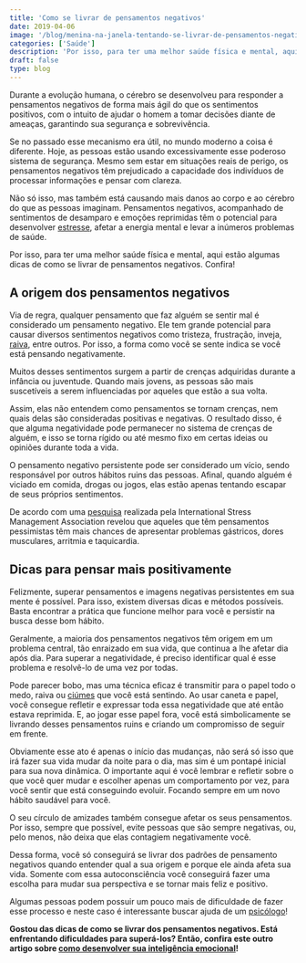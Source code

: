 ```yaml
---
title: 'Como se livrar de pensamentos negativos'
date: 2019-04-06
image: '/blog/menina-na-janela-tentando-se-livrar-de-pensamentos-negativos.jpg'
categories: ['Saúde']
description: 'Por isso, para ter uma melhor saúde física e mental, aqui estão algumas dicas de como se livrar de pensamentos negativos. Confira!'
draft: false
type: blog
---
```


Durante a evolução humana, o cérebro se desenvolveu para responder a pensamentos negativos de forma mais ágil do que os sentimentos positivos, com o intuito de ajudar o homem a tomar decisões diante de ameaças, garantindo sua segurança e sobrevivência.

Se no passado esse mecanismo era útil, no mundo moderno a coisa é diferente. Hoje, as pessoas estão usando excessivamente esse poderoso sistema de segurança. Mesmo sem estar em situações reais de perigo, os pensamentos negativos têm prejudicado a capacidade dos indivíduos de processar informações e pensar com clareza.

Não só isso, mas também está causando mais danos ao corpo e ao cérebro do que as pessoas imaginam. Pensamentos negativos, acompanhado de sentimentos de desamparo e emoções reprimidas têm o potencial para desenvolver [estresse](/5-maneiras-de-se-controlar-o-estresse/), afetar a energia mental e levar a inúmeros problemas de saúde.

Por isso, para ter uma melhor saúde física e mental, aqui estão algumas dicas de como se livrar de pensamentos negativos. Confira!

## A origem dos pensamentos negativos

Via de regra, qualquer pensamento que faz alguém se sentir mal é considerado um pensamento negativo. Ele tem grande potencial para causar diversos sentimentos negativos como tristeza, frustração, inveja, [raiva](/como-controlar-a-raiva/), entre outros. Por isso, a forma como você se sente indica se você está pensando negativamente.

Muitos desses sentimentos surgem a partir de crenças adquiridas durante a infância ou juventude. Quando mais jovens, as pessoas são mais suscetíveis a serem influenciadas por aqueles que estão a sua volta.

Assim, elas não entendem como pensamentos se tornam crenças, nem quais delas são consideradas positivas e negativas. O resultado disso, é que alguma negatividade pode permanecer no sistema de crenças de alguém, e isso se torna rígido ou até mesmo fixo em certas ideias ou opiniões durante toda a vida.

O pensamento negativo persistente pode ser considerado um vício, sendo responsável por outros hábitos ruins das pessoas. Afinal, quando alguém é viciado em comida, drogas ou jogos, elas estão apenas tentando escapar de seus próprios sentimentos.

De acordo com uma [pesquisa](https://gauchazh.clicrbs.com.br/comportamento/noticia/2011/03/estudo-mostra-que-pensamento-negativo-faz-mal-a-saude-3236670.html) realizada pela International Stress Management Association revelou que aqueles que têm pensamentos pessimistas têm mais chances de apresentar problemas gástricos, dores musculares, arritmia e taquicardia.

## Dicas para pensar mais positivamente

Felizmente, superar pensamentos e imagens negativas persistentes em sua mente é possível. Para isso, existem diversas dicas e métodos possíveis. Basta encontrar a prática que funcione melhor para você e persistir na busca desse bom hábito.

Geralmente, a maioria dos pensamentos negativos têm origem em um problema central, tão enraizado em sua vida, que continua a lhe afetar dia após dia. Para superar a negatividade, é preciso identificar qual é esse problema e resolvê-lo de uma vez por todas.

Pode parecer bobo, mas uma técnica eficaz é transmitir para o papel todo o medo, raiva ou [ciúmes](/qual-o-limite-do-ciumes-saudavel/) que você está sentindo. Ao usar caneta e papel, você consegue refletir e expressar toda essa negatividade que até então estava reprimida. E, ao jogar esse papel fora, você está simbolicamente se livrando desses pensamentos ruins e criando um compromisso de seguir em frente.

Obviamente esse ato é apenas o início das mudanças, não será só isso que irá fazer sua vida mudar da noite para o dia, mas sim é um pontapé inicial para sua nova dinâmica. O importante aqui é você lembrar e refletir sobre o que você quer mudar e escolher apenas um comportamento por vez, para você sentir que está conseguindo evoluir. Focando sempre em um novo hábito saudável para você.

O seu círculo de amizades também consegue afetar os seus pensamentos. Por isso, sempre que possível, evite pessoas que são sempre negativas, ou, pelo menos, não deixa que elas contagiem negativamente você.

Dessa forma, você só conseguirá se livrar dos padrões de pensamento negativos quando entender qual a sua origem e porque ele ainda afeta sua vida. Somente com essa autoconsciência você conseguirá fazer uma escolha para mudar sua perspectiva e se tornar mais feliz e positivo.

Algumas pessoas podem possuir um pouco mais de dificuldade de fazer esse processo e neste caso é interessante buscar ajuda de um [psicólogo](/)!

**Gostou das dicas de como se livrar dos pensamentos negativos. Está enfrentando dificuldades para superá-los? Então, confira este outro artigo sobre [como desenvolver sua inteligência emocional](/desenvolver-inteligencia-emocional/)!**
